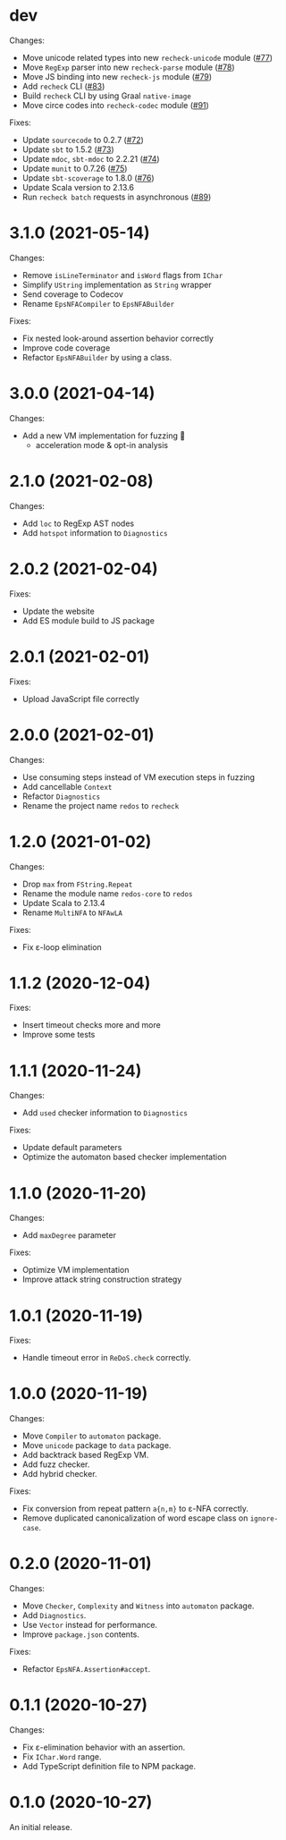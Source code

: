 # dev

Changes:

- Move unicode related types into new `recheck-unicode` module ([#77](https://github.com/MakeNowJust-Labo/recheck/pull/77))
- Move `RegExp` parser into new `recheck-parse` module ([#78](https://github.com/MakeNowJust-Labo/recheck/pull/78))
- Move JS binding into new `recheck-js` module ([#79](https://github.com/MakeNowJust-Labo/recheck/pull/79))
- Add `recheck` CLI ([#83](https://github.com/MakeNowJust-Labo/recheck/pull/83))
- Build `recheck` CLI by using Graal `native-image`
- Move circe codes into `recheck-codec` module ([#91](https://github.com/MakeNowJust-Labo/recheck/pull/91))

Fixes:

- Update `sourcecode` to 0.2.7 ([#72](https://github.com/MakeNowJust-Labo/recheck/pull/72))
- Update `sbt` to 1.5.2 ([#73](https://github.com/MakeNowJust-Labo/recheck/pull/73))
- Update `mdoc`, `sbt-mdoc` to 2.2.21 ([#74](https://github.com/MakeNowJust-Labo/recheck/pull/74))
- Update `munit` to 0.7.26 ([#75](https://github.com/MakeNowJust-Labo/recheck/pull/75))
- Update `sbt-scoverage` to 1.8.0 ([#76](https://github.com/MakeNowJust-Labo/recheck/pull/76))
- Update Scala version to 2.13.6
- Run `recheck batch` requests in asynchronous ([#89](https://github.com/MakeNowJust-Labo/recheck/pull/89))

# 3.1.0 (2021-05-14)

Changes:

- Remove `isLineTerminator` and `isWord` flags from `IChar`
- Simplify `UString` implementation as `String` wrapper
- Send coverage to Codecov
- Rename `EpsNFACompiler` to `EpsNFABuilder`

Fixes:

- Fix nested look-around assertion behavior correctly
- Improve code coverage
- Refactor `EpsNFABuilder` by using a class.

# 3.0.0 (2021-04-14)

Changes:

- Add a new VM implementation for fuzzing :tada:
  - acceleration mode & opt-in analysis

# 2.1.0 (2021-02-08)

Changes:

- Add `loc` to RegExp AST nodes
- Add `hotspot` information to `Diagnostics`

# 2.0.2 (2021-02-04)

Fixes:

- Update the website
- Add ES module build to JS package

# 2.0.1 (2021-02-01)

Fixes:

- Upload JavaScript file correctly

# 2.0.0 (2021-02-01)

Changes:

- Use consuming steps instead of VM execution steps in fuzzing
- Add cancellable `Context`
- Refactor `Diagnostics`
- Rename the project name `redos` to `recheck`

# 1.2.0 (2021-01-02)

Changes:

- Drop `max` from `FString.Repeat`
- Rename the module name `redos-core` to `redos`
- Update Scala to 2.13.4
- Rename `MultiNFA` to `NFAwLA`

Fixes:

- Fix ε-loop elimination

# 1.1.2 (2020-12-04)

Fixes:

- Insert timeout checks more and more
- Improve some tests

# 1.1.1 (2020-11-24)

Changes:

- Add `used` checker information to `Diagnostics`

Fixes:

- Update default parameters
- Optimize the automaton based checker implementation

# 1.1.0 (2020-11-20)

Changes:

- Add `maxDegree` parameter

Fixes:

- Optimize VM implementation
- Improve attack string construction strategy

# 1.0.1 (2020-11-19)

Fixes:

- Handle timeout error in `ReDoS.check` correctly.

# 1.0.0 (2020-11-19)

Changes:

- Move `Compiler` to `automaton` package.
- Move `unicode` package to `data` package.
- Add backtrack based RegExp VM.
- Add fuzz checker.
- Add hybrid checker.

Fixes:

- Fix conversion from repeat pattern `a{n,m}` to ε-NFA correctly.
- Remove duplicated canonicalization of word escape class on `ignore-case`.

# 0.2.0 (2020-11-01)

Changes:

- Move `Checker`, `Complexity` and `Witness` into `automaton` package.
- Add `Diagnostics`.
- Use `Vector` instead for performance.
- Improve `package.json` contents.

Fixes:

- Refactor `EpsNFA.Assertion#accept`.

# 0.1.1 (2020-10-27)

Changes:

- Fix ε-elimination behavior with an assertion.
- Fix `IChar.Word` range.
- Add TypeScript definition file to NPM package.

# 0.1.0 (2020-10-27)

An initial release.
